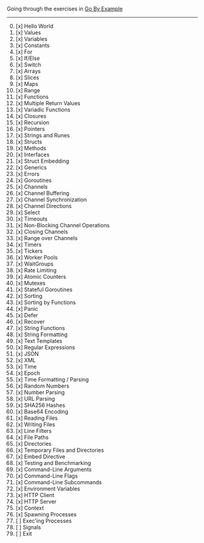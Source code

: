 Going through the exercises in [Go By Example](https://gobyexample.com/)

---

0. [x] Hello World
1. [x] Values
2. [x] Variables
3. [x] Constants
4. [x] For
5. [x] If/Else
6. [x] Switch
7. [x] Arrays
8. [x] Slices
9. [x] Maps
10. [x] Range
11. [x] Functions
12. [x] Multiple Return Values
13. [x] Variadic Functions
14. [x] Closures
15. [x] Recursion
16. [x] Pointers
17. [x] Strings and Runes
18. [x] Structs
19. [x] Methods
20. [x] Interfaces
21. [x] Struct Embedding
22. [x] Generics
23. [x] Errors
24. [x] Goroutines
25. [x] Channels
26. [x] Channel Buffering
27. [x] Channel Synchronization
28. [x] Channel Directions
29. [x] Select
30. [x] Timeouts
31. [x] Non-Blocking Channel Operations
32. [x] Closing Channels
33. [x] Range over Channels
34. [x] Timers
35. [x] Tickers
36. [x] Worker Pools
37. [x] WaitGroups
38. [x] Rate Limiting
39. [x] Atomic Counters
40. [x] Mutexes
41. [x] Stateful Goroutines
42. [x] Sorting
43. [x] Sorting by Functions
44. [x] Panic
45. [x] Defer
46. [x] Recover
47. [x] String Functions
48. [x] String Formatting
49. [x] Text Templates
50. [x] Regular Expressions
51. [x] JSON
52. [x] XML
53. [x] Time
54. [x] Epoch
55. [x] Time Formatting / Parsing
56. [x] Random Numbers
57. [x] Number Parsing
58. [x] URL Parsing
59. [x] SHA256 Hashes
60. [x] Base64 Encoding
61. [x] Reading Files
62. [x] Writing Files
63. [x] Line Filters
64. [x] File Paths
65. [x] Directories
66. [x] Temporary Files and Directories
67. [x] Embed Directive
68. [x] Testing and Benchmarking
69. [x] Command-Line Arguments
70. [x] Command-Line Flags
71. [x] Command-Line Subcommands
72. [x] Environment Variables
73. [x] HTTP Client
74. [x] HTTP Server
75. [x] Context
76. [x] Spawning Processes
77. [ ] Exec'ing Processes
78. [ ] Signals
79. [ ] Exit
